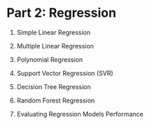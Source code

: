 # Part 2: Regression

1. Simple Linear Regression

1. Multiple Linear Regression

1. Polynomial Regression

1. Support Vector Regression (SVR)

1. Decision Tree Regression

1. Random Forest Regression

1. Evaluating Regression Models Performance
